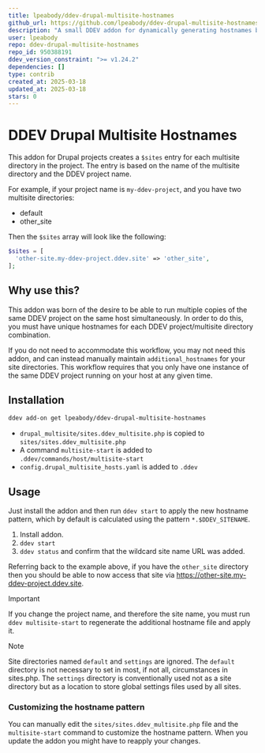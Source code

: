 ```yaml
---
title: lpeabody/ddev-drupal-multisite-hostnames
github_url: https://github.com/lpeabody/ddev-drupal-multisite-hostnames
description: "A small DDEV addon for dynamically generating hostnames based on Drupal multisite directory names."
user: lpeabody
repo: ddev-drupal-multisite-hostnames
repo_id: 950388191
ddev_version_constraint: ">= v1.24.2"
dependencies: []
type: contrib
created_at: 2025-03-18
updated_at: 2025-03-18
stars: 0
---
```


# DDEV Drupal Multisite Hostnames

This addon for Drupal projects creates a `$sites` entry for each multisite
directory in the project. The entry is based on the name of the multisite
directory and the DDEV project name.

For example, if your project name is `my-ddev-project`, and you have two
multisite directories:

- default
- other_site

Then the `$sites` array will look like the following:

```php
$sites = [
  'other-site.my-ddev-project.ddev.site' => 'other_site',
];
```

## Why use this?

This addon was born of the desire to be able to run multiple copies of the
same DDEV project on the same host simultaneously. In order to do this, you
must have unique hostnames for each DDEV project/multisite directory
combination.

If you do not need to accommodate this workflow, you may not need this addon,
and can instead manually maintain `additional_hostnames` for your site
directories. This workflow requires that you only have one instance of the same
DDEV project running on your host at any given time.

## Installation

```bash
ddev add-on get lpeabody/ddev-drupal-multisite-hostnames
```

- `drupal_multisite/sites.ddev_multisite.php` is copied to `sites/sites.ddev_multisite.php`
- A command `multisite-start` is added to `.ddev/commands/host/multisite-start`
- `config.drupal_multisite_hosts.yaml` is added to `.ddev`

## Usage

Just install the addon and then run `ddev start` to apply the new hostname
pattern, which by default is calculated using the pattern `*.$DDEV_SITENAME`.

1. Install addon.
2. `ddev start`
3. `ddev status` and confirm that the wildcard site name URL was added.

Referring back to the example above, if you have the `other_site` directory
then you should be able to now access that site via 
https://other-site.my-ddev-project.ddev.site.

> [!IMPORTANT]
> If you change the project name, and therefore the site name, you must run
> `ddev multisite-start` to regenerate the additional hostname file and apply
> it.

> [!NOTE]
> Site directories named `default` and `settings` are ignored.
> The `default` directory is not necessary to set in most, if not all,
> circumstances in sites.php. The `settings` directory is conventionally used
> not as a site directory but as a location to store global settings files used
> by all sites.


### Customizing the hostname pattern

You can manually edit the `sites/sites.ddev_multisite.php` file and the
`multisite-start` command to customize the hostname pattern. When you update
the addon you might have to reapply your changes.
